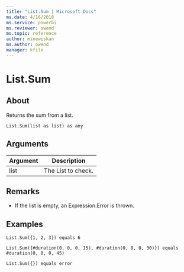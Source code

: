 ```yaml
---
title: "List.Sum | Microsoft Docs"
ms.date: 4/16/2018
ms.service: powerbi
ms.reviewer: owend
ms.topic: reference
author: minewiskan
ms.author: owend
manager: kfile
---
```

# List.Sum

  
## About  
Returns the sum from a list.  
  
```  
List.Sum(list as list) as any  
```  
  
## Arguments  
  
|Argument|Description|  
|------------|---------------|  
|list|The List to check.|  
  
## <a name="__toc360789389"></a>Remarks  
  
-   If the list is empty, an Expression.Error is thrown.  
  
## Examples  
  
```  
List.Sum({1, 2, 3}) equals 6  
```  
  
```  
List.Sum({#duration(0, 0, 0, 15), #duration(0, 0, 0, 30)}) equals #duration(0, 0, 0, 45)  
```  
  
```  
List.Sum({}) equals error  
```  
